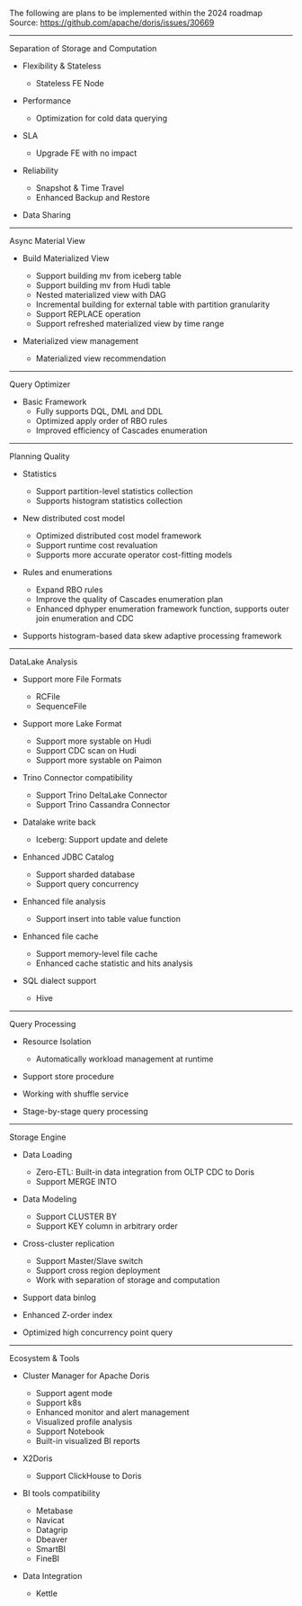 The following are plans to be implemented within the 2024 roadmap
Source: https://github.com/apache/doris/issues/30669

----------------------------------------------------------------------------

Separation of Storage and Computation
-	Flexibility & Stateless
    -	Stateless FE Node

-	Performance
    -	Optimization for cold data querying

-	SLA
    -	Upgrade FE with no impact

-	Reliability
    -	Snapshot & Time Travel
    -	Enhanced Backup and Restore

-	Data Sharing

----------------------------------------------------------------------------

Async Material View
-	Build Materialized View
    -	Support building mv from iceberg table 
    -	Support building mv from Hudi table 
    -	Nested materialized view with DAG 
    -	Incremental building for external table with partition granularity
    -	Support REPLACE operation
    -	Support refreshed materialized view by time range

-	Materialized view management
    -	Materialized view recommendation

----------------------------------------------------------------------------

Query Optimizer
-	Basic Framework
    -	Fully supports DQL, DML and DDL 
    -	Optimized apply order of RBO rules 
    -	Improved efficiency of Cascades enumeration

----------------------------------------------------------------------------

Planning Quality
-	Statistics
    -	Support partition-level statistics collection
    -	Supports histogram statistics collection

-	New distributed cost model 
    -	Optimized distributed cost model framework
    -	Support runtime cost revaluation
    -	Supports more accurate operator cost-fitting models

-	Rules and enumerations 
    -	Expand RBO rules
    -	Improve the quality of Cascades enumeration plan
    -	Enhanced dphyper enumeration framework function, supports outer join enumeration and CDC

-	Supports histogram-based data skew adaptive processing framework

----------------------------------------------------------------------------

DataLake Analysis
-	Support more File Formats
    -	RCFile
    -	SequenceFile

-	Support more Lake Format
    -	 Support more systable on Hudi 
    -	Support CDC scan on Hudi 
    -	Support more systable on Paimon

-	Trino Connector compatibility
    -	Support Trino DeltaLake Connector
    -	Support Trino Cassandra Connector

-	Datalake write back
    -	Iceberg: Support update and delete

-	Enhanced JDBC Catalog
    -	Support sharded database 
    -	Support query concurrency

-	Enhanced file analysis
    -	Support insert into table value function

-	Enhanced file cache
    -	Support memory-level file cache 
    -	Enhanced cache statistic and hits analysis

-	SQL dialect support
    -	Hive

----------------------------------------------------------------------------

Query Processing
-	Resource Isolation
    -	Automatically workload management at runtime

-	Support store procedure

-	Working with shuffle service 

-	Stage-by-stage query processing

----------------------------------------------------------------------------

Storage Engine
-	Data Loading
    -	Zero-ETL: Built-in data integration from OLTP CDC to Doris
    -	Support MERGE INTO

-	Data Modeling
    -	Support CLUSTER BY 
    -	Support KEY column in arbitrary order

-	Cross-cluster replication 
    -	Support Master/Slave switch
    -	Support cross region deployment
    -	Work with separation of storage and computation

-	Support data binlog 

-	Enhanced Z-order index 

-	Optimized high concurrency point query

----------------------------------------------------------------------------

Ecosystem & Tools
-	Cluster Manager for Apache Doris 
    -	Support agent mode
    -	Support k8s
    -	Enhanced monitor and alert management
    -	Visualized profile analysis
    -	Support Notebook
    -	Built-in visualized BI reports

-	X2Doris
    -	Support ClickHouse to Doris

-	BI tools compatibility 
    -	Metabase
    -	Navicat
    -	Datagrip
    -	Dbeaver
    -	SmartBI
    -	FineBI

-	Data Integration 
    -	Kettle